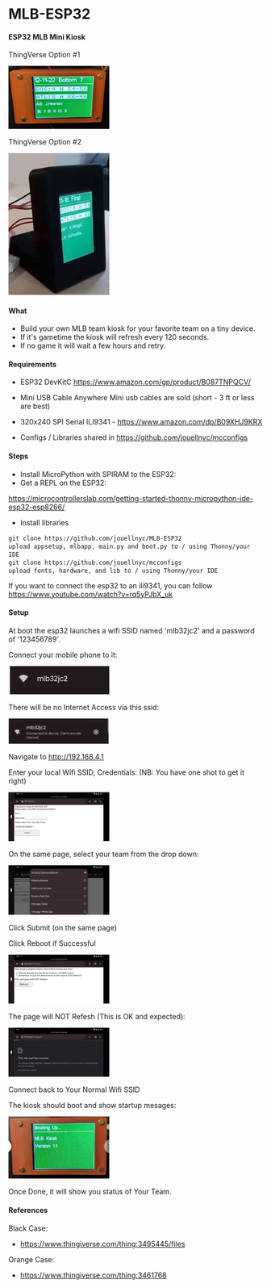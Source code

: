 # MLB-ESP32

#### ESP32 MLB Mini Kiosk
ThingVerse Option #1

<img src="images/orange.png" width="200"/>

ThingVerse Option #2

<img src="images/side_view_black.jpg" width="200"/>


#### What 
- Build your own MLB team kiosk  for your favorite team on a tiny device.
- If it's gametime the kiosk will refresh every 120 seconds.
- If no game it will wait a few hours and retry.

#### Requirements
- ESP32 DevKitC
https://www.amazon.com/gp/product/B087TNPQCV/

- Mini USB Cable
Anywhere Mini usb cables are sold (short - 3 ft or less are best)

- 320x240 SPI Serial ILI9341 - https://www.amazon.com/dp/B09XHJ9KRX

- Configs / Libraries shared in https://github.com/jouellnyc/mcconfigs 

#### Steps
- Install MicroPython with SPIRAM to the ESP32:
- Get a REPL on the ESP32:

https://microcontrollerslab.com/getting-started-thonny-micropython-ide-esp32-esp8266/

- Install libraries 
```
git clone https://github.com/jouellnyc/MLB-ESP32
upload appsetup, mlbapp, main.py and boot.py to / using Thonny/your IDE
git clone https://github.com/jouellnyc/mcconfigs
upload fonts, hardware, and lib to / using Thonny/your IDE
```

If you want to connect the esp32 to an ili9341, you can follow https://www.youtube.com/watch?v=rq5yPJbX_uk

#### Setup
At boot the esp32 launches a wifi SSID named 'mlb32jc2' and a password of '123456789'.

Connect your mobile phone to it:

<img src="images/mlb-essid.png" width="200"/>

There will be no Internet Access via this ssid:

<img src="images/2_setup.png" width="200"/>

Navigate to http://192.168.4.1

Enter your local Wifi SSID, Credentials: (NB: You have one shot to get it right)

<img src="images/1_setup.jpg" width="200"/>

On the same page, select your team from the drop down:

<img src="images/3_setup_team.jpg" width="200"/>

Click Submit (on the same page)

Click Reboot if Successful

<img src="images/4_setup_reboot.jpg" width="200"/>

The page will NOT Refesh (This is OK and expected):

<img src="images/5_setup_ok_no_connect.jpg" width="200"/>

Connect back to Your Normal Wifi SSID

The kiosk should boot and show startup mesages:

<img src="images/7_boot.jpg" width="200"/>

Once Done, it will show you status of Your Team.


#### References 
Black Case:
- https://www.thingiverse.com/thing:3495445/files

Orange Case:
- https://www.thingiverse.com/thing:3461768


